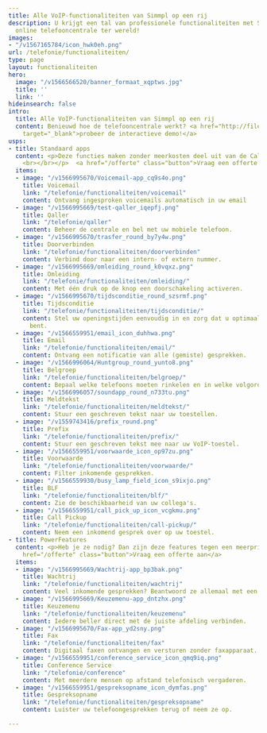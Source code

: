 ```yaml
---
title: Alle VoIP-functionaliteiten van Simmpl op een rij
description: U krijgt een tal van professionele functionaliteiten met Simmpl; de modernste
  online telefooncentrale ter wereld!
images:
- "/v1567165784/icon_hwk0eh.png"
url: /telefonie/functionaliteiten/
type: page
layout: functionaliteiten
hero:
  image: "/v1566566520/banner_formaat_xqptws.jpg"
  title: ''
  link: ''
hideinsearch: false
intro:
  title: Alle VoIP-functionaliteiten van Simmpl op een rij
  content: Benieuwd hoe de telefooncentrale werkt? <a href="http://files.callvoip.nl/"
    target="_blank">probeer de interactieve demo!</a>
usps:
- title: Standaard apps
  content: <p>Deze functies maken zonder meerkosten deel uit van de Callvoip centrale.
    <br></br></p>  <a href="/offerte" class="button">Vraag een offerte aan</a>
  items:
  - image: "/v1566995670/Voicemail-app_cq9s4o.png"
    title: Voicemail
    link: "/telefonie/functionaliteiten/voicemail"
    content: Ontvang ingesproken voicemails automatisch in uw email
  - image: "/v1566995669/test-qaller_iqepfj.png"
    title: Qaller
    link: "/telefonie/qaller"
    content: Beheer de centrale en bel met uw mobiele telefoon.
  - image: "/v1566995670/trasfer_round_by7y4w.png"
    title: Doorverbinden
    link: "/telefonie/functionaliteiten/doorverbinden"
    content: Verbind door naar een intern- of extern nummer.
  - image: "/v1566995669/omleiding_round_k0vqxz.png"
    title: Omleiding
    link: "/telefonie/functionaliteiten/omleiding/"
    content: Met één druk op de knop een doorschakeling activeren.
  - image: "/v1566995670/tijdsconditie_round_szsrmf.png"
    title: Tijdsconditie
    link: "/telefonie/functionaliteiten/tijdsconditie/"
    content: Stel uw openingstijden eenvoudig in en zorg dat u optimaal bereikbaar
      bent.
  - image: "/v1566559951/email_icon_duhhwa.png"
    title: Email
    link: "/telefonie/functionaliteiten/email/"
    content: Ontvang een notificatie van alle (gemiste) gesprekken.
  - image: "/v1566996064/Huntgroup_round_yunto8.png"
    title: Belgroep
    link: "/telefonie/functionaliteiten/belgroep/"
    content: Bepaal welke telefoons moeten rinkelen en in welke volgorde.
  - image: "/v1566996057/soundapp_round_n733tu.png"
    title: Meldtekst
    link: "/telefonie/functionaliteiten/meldtekst/"
    content: Stuur een geschreven tekst naar uw toestellen.
  - image: "/v1559743416/prefix_round.png"
    title: Prefix
    link: "/telefonie/functionaliteiten/prefix/"
    content: Stuur een geschreven tekst mee naar uw VoIP-toestel.
  - image: "/v1566559951/voorwaarde_icon_op97zu.png"
    title: Voorwaarde
    link: "/telefonie/functionaliteiten/voorwaarde/"
    content: Filter inkomende gesprekken.
  - image: "/v1566559930/busy_lamp_field_icon_s9ixjo.png"
    title: BLF
    link: "/telefonie/functionaliteiten/blf/"
    content: Zie de beschikbaarheid van uw collega's.
  - image: "/v1566559951/call_pick_up_icon_vcgkmu.png"
    title: Call Pickup
    link: "/telefonie/functionaliteiten/call-pickup/"
    content: Neem een inkomend gesprek over op uw toestel.
- title: PowerFeatures
  content: <p>Heb je ze nodig? Dan zijn deze features tegen een meerprijs beschikbaar!<br></br></p>  <a
    href="/offerte" class="button">Vraag een offerte aan</a>
  items:
  - image: "/v1566995669/Wachtrij-app_bp3bak.png"
    title: Wachtrij
    link: "/telefonie/functionaliteiten/wachtrij"
    content: Veel inkomende gesprekken? Beantwoord ze allemaal met een wachtrij.
  - image: "/v1566995669/Keuzemenu-app_dntzhx.png"
    title: Keuzemenu
    link: "/telefonie/functionaliteiten/keuzemenu"
    content: Iedere beller direct met de juiste afdeling verbinden.
  - image: "/v1566995670/Fax-app_yd2sny.png"
    title: Fax
    link: "/telefonie/functionaliteiten/fax"
    content: Digitaal faxen ontvangen en versturen zonder faxapparaat.
  - image: "/v1566559951/conference_service_icon_qmq9iq.png"
    title: Conference Service
    link: "/telefonie/conference"
    content: Met meerdere mensen op afstand telefonisch vergaderen.
  - image: "/v1566559951/gespreksopname_icon_dymfas.png"
    title: Gespreksopname
    link: "/telefonie/functionaliteiten/gespreksopname"
    content: Luister uw telefoongesprekken terug of neem ze op.

---
```


